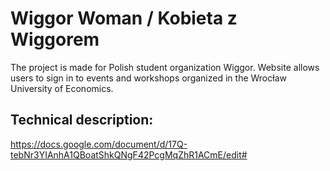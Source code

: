 # Wiggor Woman / Kobieta z Wiggorem
The project is made for Polish student organization Wiggor. 
Website allows users to sign in to events and workshops organized
in the Wrocław University of Economics. 

## Technical description:
https://docs.google.com/document/d/17Q-tebNr3YIAnhA1QBoatShkQNgF42PcgMqZhR1ACmE/edit#
